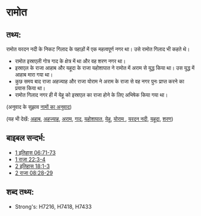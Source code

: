 # रामोत #

## तथ्य: ##

रामोत यरदन नदी के निकट गिलाद के पहाड़ों में एक महत्वपूर्ण नगर था। उसे रामोत गिलाद भी कहते थे।

* रामोत इस्राएली गोत्र गाद के क्षेत्र में था और वह शरण नगर था।
* इस्राएल के राजा आहाब और यहूदा के राजा यहोशापात ने रामोत में अराम से युद्ध किया था। उस युद्ध में आहाब मारा गया था।
* कुछ समय बाद राजा अहज्याह और राजा योराम ने अराम के राजा से वह नगर पुनः प्राप्त करने का प्रयास किया था।
* रामोत गिलाद नगर ही में येहू को इस्राएल का राजा होने के लिए अभिषेक किया गया था।

(अनुवाद के सुझाव [नामों का अनुवाद](rc://en/ta/man/translate/translate-names))

(यह भी देखें: [अहाब](../names/ahab.md), [अहज्याह](../names/ahaziah.md), [अराम](../names/aram.md), [गाद](../names/gad.md), [यहोशापात](../names/jehoshaphat.md), [येहू](../names/jehu.md), [योराम ](../names/joram.md), [यरदन नदी](../names/jordanriver.md), [यहूदा](../names/kingdomofjudah.md), [शरण](../other/refuge.md))

## बाइबल सन्दर्भ: ##

* [1 इतिहास 06:71-73](rc://en/tn/help/1ch/06/71)
* [1 राजा 22:3-4](rc://en/tn/help/1ki/22/03)
* [2 इतिहास 18:1-3](rc://en/tn/help/2ch/18/01)
* [2 राजा 08:28-29](rc://en/tn/help/2ki/08/28)

## शब्द तथ्य: ##

* Strong's: H7216, H7418, H7433
